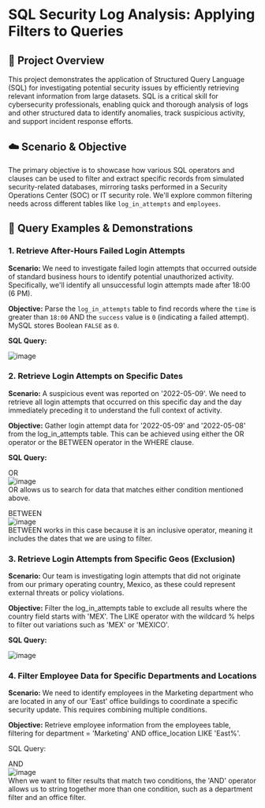 # SQL Security Log Analysis: Applying Filters to Queries

## 🎯 Project Overview

This project demonstrates the application of Structured Query Language (SQL) for investigating potential security issues by efficiently retrieving relevant information from large datasets. SQL is a critical skill for cybersecurity professionals, enabling quick and thorough analysis of logs and other structured data to identify anomalies, track suspicious activity, and support incident response efforts.

## ☁️ Scenario & Objective

The primary objective is to showcase how various SQL operators and clauses can be used to filter and extract specific records from simulated security-related databases, mirroring tasks performed in a Security Operations Center (SOC) or IT security role. We'll explore common filtering needs across different tables like `log_in_attempts` and `employees`.

## 🧠 Query Examples & Demonstrations

### 1. Retrieve After-Hours Failed Login Attempts

**Scenario:** We need to investigate failed login attempts that occurred outside of standard business hours to identify potential unauthorized activity. Specifically, we'll identify all unsuccessful login attempts made after 18:00 (6 PM).

**Objective:** Parse the `log_in_attempts` table to find records where the `time` is greater than `18:00` AND the `success` value is `0` (indicating a failed attempt). MySQL stores Boolean `FALSE` as `0`.

**SQL Query:**

![image](https://github.com/user-attachments/assets/8055052f-f984-47de-b04e-4bf1ac0ae03c)


### 2. Retrieve Login Attempts on Specific Dates

**Scenario:** A suspicious event was reported on '2022-05-09'. We need to retrieve all login attempts that occurred on this specific day and the day immediately preceding it to understand the full context of activity.

**Objective:** Gather login attempt data for '2022-05-09' and '2022-05-08' from the log_in_attempts table. This can be achieved using either the OR operator or the BETWEEN operator in the WHERE clause.

**SQL Query:**

OR  
![image](https://github.com/user-attachments/assets/b68b4c39-06b5-40b1-956a-8debe7df4368)  
OR allows us to search for data that matches either condition mentioned above.

BETWEEN  
![image](https://github.com/user-attachments/assets/efc08d97-cc56-43ad-a088-9a9d3c96e2a9)  
BETWEEN works in this case because it is an inclusive operator, meaning it includes the dates that we are using to filter. 

### 3. Retrieve Login Attempts from Specific Geos (Exclusion)

**Scenario:** Our team is investigating login attempts that did not originate from our primary operating country, Mexico, as these could represent external threats or policy violations.

**Objective:** Filter the log_in_attempts table to exclude all results where the country field starts with 'MEX'. The LIKE operator with the wildcard % helps to filter out variations such as 'MEX' or 'MEXICO'.

**SQL Query:**

![image](https://github.com/user-attachments/assets/c49f2ff8-4f3c-4002-b6ac-1f85a464c6d7)

### 4. Filter Employee Data for Specific Departments and Locations

**Scenario:** We need to identify employees in the Marketing department who are located in any of our 'East' office buildings to coordinate a specific security update. This requires combining multiple conditions.

**Objective:** Retrieve employee information from the employees table, filtering for department = 'Marketing' AND office_location LIKE 'East%'.

SQL Query:

AND  
![image](https://github.com/user-attachments/assets/df700e17-1674-497a-b7ea-8184e0f3e426)  
When we want to filter results that match two conditions, the 'AND' operator allows us to string together more than one condition, such as a department filter and an office filter.

### 

